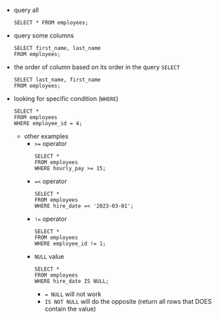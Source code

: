 - query all
	```mysql
	SELECT * FROM employees;
	```
- query some columns
	```mysql
	SELECT first_name, last_name
	FROM employees;
	```
- the order of column based on its order in the query `SELECT`
	```mysql
	SELECT last_name, first_name
	FROM employees;
	```
- looking for specific condition (`WHERE`)
	```mysql
	SELECT * 
	FROM employees
	WHERE employee_id = 4;
	```
	- other examples
		- `>=` operator
			```mysql
			SELECT * 
			FROM employees
			WHERE hourly_pay >= 15;
			```
		- `=<` operator
			```mysql
			SELECT * 
			FROM employees
			WHERE hire_date =< '2023-03-01';
			```
		- `!=` operator
			```mysql
			SELECT * 
			FROM employees
			WHERE employee_id != 1;
			```
		- `NULL` value
			```mysql
			SELECT * 
			FROM employees
			WHERE hire_date IS NULL;
			```
			- `= NULL` will not work
			- `IS NOT NULL` will do the opposite (return all rows that DOES contain the value)
